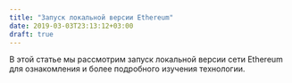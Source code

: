 ```yaml
---
title: "Запуск локальной версии Ethereum"
date: 2019-03-03T23:13:12+03:00
draft: true
---
```


В этой статье мы рассмотрим запуск локальной версии сети Ethereum для ознакомления и более подробного изучения технологии.
<!--more-->
